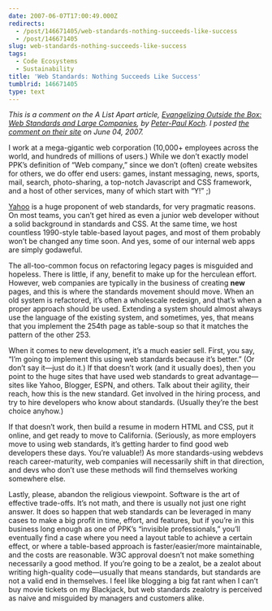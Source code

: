 ```yaml
---
date: 2007-06-07T17:00:49.000Z
redirects:
  - /post/146671405/web-standards-nothing-succeeds-like-success
  - /post/146671405
slug: web-standards-nothing-succeeds-like-success
tags:
  - Code Ecosystems
  - Sustainability
title: 'Web Standards: Nothing Succeeds Like Success'
tumblrid: 146671405
type: text
---
```

<p><cite>This is a comment on the A List Apart article, <a href="http://www.alistapart.com/articles/standardsandcompanies/">Evangelizing Outside the Box: Web Standards and Large Companies</a>, by <a href="http://www.alistapart.com/authors/k/peterpaulkoch">Peter-Paul Koch</a>.  I posted <a href="http://www.alistapart.com/comments/standardsandcompanies?page=3#28">the comment on their site</a> on June 04, 2007.</cite></p>

<p>I work at a mega-gigantic web corporation (10,000+ employees across the world, and hundreds of millions of users.) While we don&rsquo;t exactly model PPK&rsquo;s definition of &ldquo;Web company,&rdquo; since we don&rsquo;t (often) create websites for others, we do offer end users: games, instant messaging, news, sports, mail, search, photo-sharing, a top-notch Javascript and CSS framework, and a host of other services, many of which start with &ldquo;Y!&rdquo; ;)</p>

<p><a href="http://www.yahoo.com">Yahoo</a> is a huge proponent of web standards, for very pragmatic reasons. On most teams, you can&rsquo;t get hired as even a junior web developer without a solid background in standards and CSS. At the same time, we host countless 1990-style table-based layout pages, and most of them probably won&rsquo;t be changed any time soon. And yes, some of our internal web apps are simply godaweful.</p>

<p>The all-too-common focus on refactoring legacy pages is misguided and hopeless. There is little, if any, benefit to make up for the herculean effort. However, web companies are typically in the business of creating <strong>new</strong> pages, and this is where the standards movement should move. When an old system is refactored, it&rsquo;s often a wholescale redesign, and that&rsquo;s when a proper approach should be used. Extending a system should almost always use the language of the existing system, and sometimes, yes, that means that you implement the 254th page as table-soup so that it matches the pattern of the other 253.</p>

<p>When it comes to new development, it&rsquo;s a much easier sell. First, you say, &ldquo;I&rsquo;m going to implement this using web standards because it&rsquo;s better.&rdquo; (Or don&rsquo;t say it—just do it.) If that doesn&rsquo;t work (and it usually does), then you point to the huge sites that have used web standards to great advantage—sites like Yahoo, Blogger, ESPN, and others. Talk about their agility, their reach, how this is the new standard. Get involved in the hiring process, and try to hire developers who know about standards. (Usually they&rsquo;re the best choice anyhow.)</p>

<p>If that doesn&rsquo;t work, then build a resume in modern HTML and CSS, put it online, and get ready to move to California. (Seriously, as more employers move to using web standards, it&rsquo;s getting harder to find good web developers these days. You&rsquo;re valuable!) As more standards-using webdevs reach career-maturity, web companies will necessarily shift in that direction, and devs who don&rsquo;t use these methods will find themselves working somewhere else.</p>

<p>Lastly, please, abandon the religious viewpoint. Software is the art of effective trade-offs. It&rsquo;s not math, and there is usually not just one right answer. It does so happen that web standards can be leveraged in many cases to make a big profit in time, effort, and features, but if you&rsquo;re in this business long enough as one of PPK&rsquo;s &ldquo;invisible professionals,&rdquo; you&rsquo;ll eventually find a case where you need a layout table to achieve a certain effect, or where a table-based approach is faster/easier/more maintainable, and the costs are reasonable. W3C approval doesn&rsquo;t not make something necessarily a good method. If you&rsquo;re going to be a zealot, be a zealot about writing high-quality code—usually that means standards, but standards are not a valid end in themselves. I feel like blogging a big fat rant when I can&rsquo;t buy movie tickets on my Blackjack, but web standards zealotry is perceived as naive and misguided by managers and customers alike.</p>
